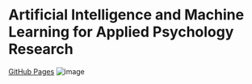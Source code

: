# Artificial Intelligence and Machine Learning for Applied Psychology Research
[GitHub Pages](https://pages.github.com/)
![image](https://github.com/user-attachments/assets/d9619894-3fd6-41a5-9f9a-420a6952b7d4)
